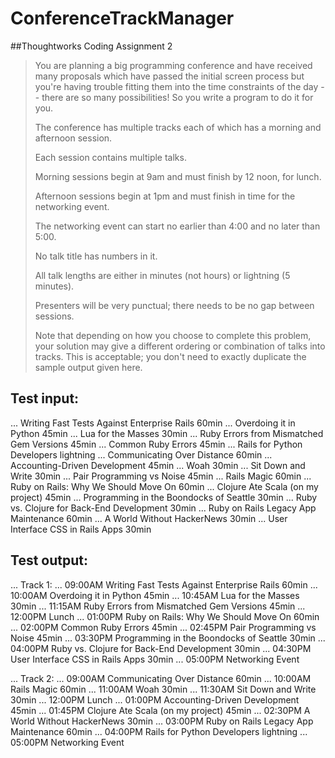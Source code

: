 # ConferenceTrackManager
##Thoughtworks Coding Assignment 2

> You are planning a big programming conference and have received many proposals which have passed the initial screen process but you're having trouble fitting them into the time constraints of the day -- there are so many possibilities! So you write a program to do it for you.
> 
> The conference has multiple tracks each of which has a morning and afternoon session.
> 
> Each session contains multiple talks.
> 
> Morning sessions begin at 9am and must finish by 12 noon, for lunch.
> 
> Afternoon sessions begin at 1pm and must finish in time for the networking event.
> 
> The networking event can start no earlier than 4:00 and no later than 5:00.
> 
> No talk title has numbers in it.
> 
> All talk lengths are either in minutes (not hours) or lightning (5 minutes).
> 
> Presenters will be very punctual; there needs to be no gap between sessions.
>  
> Note that depending on how you choose to complete this problem, your solution may give a different ordering or combination of talks into tracks. This is acceptable; you don't need to exactly duplicate the sample output given here.

## Test input:

... Writing Fast Tests Against Enterprise Rails 60min
... Overdoing it in Python 45min
... Lua for the Masses 30min
... Ruby Errors from Mismatched Gem Versions 45min
... Common Ruby Errors 45min
... Rails for Python Developers lightning
... Communicating Over Distance 60min
... Accounting-Driven Development 45min
... Woah 30min
... Sit Down and Write 30min
... Pair Programming vs Noise 45min
... Rails Magic 60min
... Ruby on Rails: Why We Should Move On 60min
... Clojure Ate Scala (on my project) 45min
... Programming in the Boondocks of Seattle 30min
... Ruby vs. Clojure for Back-End Development 30min
... Ruby on Rails Legacy App Maintenance 60min
... A World Without HackerNews 30min
... User Interface CSS in Rails Apps 30min
 
## Test output: 
... Track 1:
... 09:00AM Writing Fast Tests Against Enterprise Rails 60min
... 10:00AM Overdoing it in Python 45min
... 10:45AM Lua for the Masses 30min
... 11:15AM Ruby Errors from Mismatched Gem Versions 45min
... 12:00PM Lunch
... 01:00PM Ruby on Rails: Why We Should Move On 60min
... 02:00PM Common Ruby Errors 45min
... 02:45PM Pair Programming vs Noise 45min
... 03:30PM Programming in the Boondocks of Seattle 30min
... 04:00PM Ruby vs. Clojure for Back-End Development 30min
... 04:30PM User Interface CSS in Rails Apps 30min
... 05:00PM Networking Event
 
... Track 2:
... 09:00AM Communicating Over Distance 60min
... 10:00AM Rails Magic 60min
... 11:00AM Woah 30min
... 11:30AM Sit Down and Write 30min
... 12:00PM Lunch
... 01:00PM Accounting-Driven Development 45min
... 01:45PM Clojure Ate Scala (on my project) 45min
... 02:30PM A World Without HackerNews 30min
... 03:00PM Ruby on Rails Legacy App Maintenance 60min
... 04:00PM Rails for Python Developers lightning
... 05:00PM Networking Event
